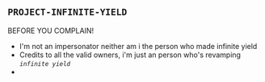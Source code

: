 
## ` PROJECT-INFINITE-YIELD `
BEFORE YOU COMPLAIN! 
* I'm not an impersonator neither am i the person who made infinite yield
* Credits  to all the valid owners, i'm just an person who's revamping _`infinite yield`_
* 


